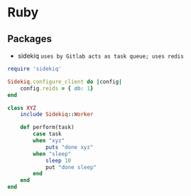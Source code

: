# Ruby

## Packages
- sidekiq `uses by Gitlab acts as task queue; uses redis`
```ruby
require 'sidekiq'

Sidekiq.configure_client do |config|
    config.reids = { db: 1}
end

class XYZ
    include Sidekiq::Worker

    def perform(task)
        case task
        when "xyz"
            puts "done xyz"
        when "sleep"
            sleep 10
            put "done sleep"
        end
    end
end
```